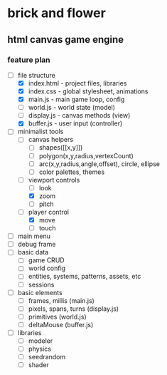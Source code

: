 # brick and flower
## html canvas game engine

### feature plan

- [ ] file structure
  - [x] index.html - project files, libraries
  - [x] index.css - global stylesheet, animations
  - [x] main.js - main game loop, config
  - [ ] world.js - world state (model)
  - [ ] display.js - canvas methods (view)
  - [x] buffer.js - user input (controller)
- [ ] minimalist tools
  - [ ] canvas helpers <lights>
    - [ ] shapes([[x,y]])
    - [ ] polygon(x,y,radius,vertexCount)
    - [ ] arc(x,y,radius,angle,offset), circle, ellipse
    - [ ] color palettes, themes
  - [ ] viewport controls <camera>
    - [ ] look
    - [x] zoom
    - [ ] pitch
  - [ ] player control <action>
    - [x] move
    - [ ] touch
- [ ] main menu
- [ ] debug frame
- [ ] basic data
  - [ ] game CRUD
  - [ ] world config
  - [ ] entities, systems, patterns, assets, etc
  - [ ] sessions
- [ ] basic elements
  - [ ] frames, millis (main.js) <time>
  - [ ] pixels, spans, turns (display.js) <space>
  - [ ] primitives (world.js) <matter>
  - [ ] deltaMouse (buffer.js) <energy>
- [ ] libraries
  - [ ] modeler
  - [ ] physics
  - [ ] seedrandom
  - [ ] shader